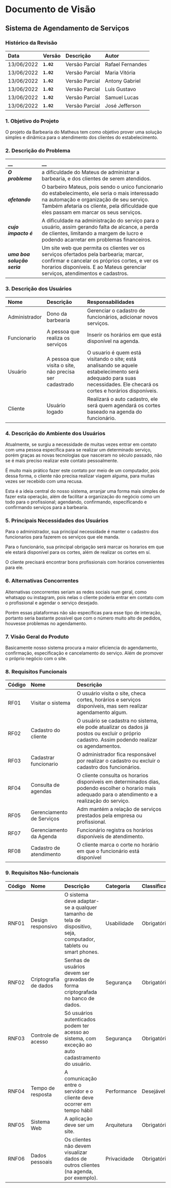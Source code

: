# Documento de Visão

## Sistema de Agendamento de Serviços

### Histórico da Revisão 

|  Data  | Versão | Descrição | Autor |
|:-------|:-------|:----------|:------|
| 13/06/2022 |  **`1.02`** | Versão Parcial  | Rafael Fernandes |
| 13/06/2022 |  **`1.02`** | Versão Parcial  | Maria Vitória |
| 13/06/2022 |  **`1.02`** | Versão Parcial  | Antony Gabriel |
| 13/06/2022 |  **`1.02`** | Versão Parcial  | Luís Gustavo |
| 13/06/2022 |  **`1.02`** | Versão Parcial  | Samuel Lucas |
| 13/06/2022 |  **`1.02`** | Versão Parcial  | José Jefferson |



### 1. Objetivo do Projeto 

O projeto da Barbearia do Matheus tem como objetivo prover uma solução simples e dinâmica para o atendimento dos clientes do estabelecimento.

### 2. Descrição do Problema 

|         __        | __   |
|:------------------|:-----|
| **_O problema_**    | a dificuldade do Mateus de administrar a barbearia, e dos clientes de serem atendidos. |
| **_afetando_**      | O barbeiro Mateus, pois sendo o unico funcionario do estabelecimento, ele seria o mais interessado na automação e organização de seu serviço. Também afetaria os cliente, pela dificuldade que eles passam em marcar os seus serviços. |
| **_cujo impacto é_**| A dificuldade na administração do serviço para o usuário, assim gerando falta de alcance, a perda de clientes, limitando a margem de lucro e podendo acarretar em problemas financeiros.  |
| **_uma boa solução seria_** |Um site web que permita os clientes ver os serviços ofertados pela barbearia; marcar, confirmar e cancelar os próprios cortes, e ver os horarios disponíveis. E ao Mateus gerenciar serviços, atendimentos e cadastros.|




### 3. Descrição dos Usuários

| Nome | Descrição | Responsabilidades |
|:---  |:--- |:--- |
| Administrador  | Dono da barbearia | Gerenciar o cadastro de funcionários, adicionar novos serviços.	  |
| Funcionario | A pessoa que realiza os serviços | Inserir os horários em que está disponível na agenda. |
| Usuário |  A pessoa que visita o site, não precisa ser cadastrado | O usuario é quem está visitando o site; está analisando se aquele estabelecimento será adequado para suas necessidades. Ele checará os cortes e horários disponíveis. |
| Cliente | Usuário logado | Realizará o auto cadastro, ele será quem agendará os cortes baseado na agenda do funcionário. |

### 4. Descrição do Ambiente dos Usuários

Atualmente, se surgiu a necessidade de muitas vezes entrar em contato com uma pessoa específica para se realizar um determinado serviço, porém graças as novas tecnologias que nasceram no século passado, não se é mais preciso realizar este contato pessoalmente. 

É muito mais prático fazer este contato por meio de um computador, pois dessa forma, o cliente não precisa realizar viagem alguma, para muitas vezes ser recebido com uma recusa.

Esta é a ideia central do nosso sistema, arranjar uma forma mais simples de fazer esta operação, além de facilitar a organização do negócio como um todo para o profissional; agendando, confirmando, especifícando e confirmando serviços para a barbearia.

### 5. Principais Necessidades dos Usuários

Para o administrador, sua principal necessidade é manter o cadastro dos funcionarios para fazerem os serviços que ele manda.

Para o funcionário, sua principal obrigação será marcar os horarios em que ele estará disponível para os cortes, além de realizar os cortes em sí.

O cliente precisará encontrar bons profissionais com horários convenientes para ele.

### 6.	Alternativas Concorrentes

Alternativas concorrentes seriam as redes sociais num geral, como whatsapp ou instagram, pois nelas o cliente poderia entrar em contato com o profissional e agendar o serviço desejado. 

Porém essas plataformas não são específicas para esse tipo de interação, portanto seria bastante possível que com o número muito alto de pedidos, houvesse problemas no agendamento.

### 7.	Visão Geral do Produto

Basicamente nosso sistema procura a maior eficiencia do agendamento, confirmação, especificação e cancelamento do serviço. Além de promover o próprio negócio com o site.

### 8. Requisitos Funcionais

| Código | Nome | Descrição |
|:---  |:--- |:--- |
| RF01 | Visitar o sistema | O usuário visita o site, checa cortes, horários e serviços disponíveis, mas sem realizar agendamento algum. |
| RF02 | Cadastro do cliente | O usuário se cadastra no sistema, ele pode atualizar os dados já postos ou excluir o próprio cadastro. Assim podendo realizar os agendamentos.   |
| RF03 | Cadastrar funcionario | O administrador fica responsável por realizar o cadastro ou excluir o cadastro dos funcionários. |
| RF04 | Consulta de agendas |  O cliente consulta os horarios disponiveis em determinados dias, podendo escolher o horario mais adequado para o atendimento e a realização do serviço. |
| RF05 | Gerenciamento de Serviços | Adm mantém a relação de serviços prestados pela empresa ou profissional. |
| RF07 | Gerenciamento da Agenda | Funcionário registra os horários disponíveis de atendimento. |
| RF08 | Cadastro de atendimento | O cliente marca o corte no horário em que o funcionário está disponível |

### 9. Requisitos Não-funcionais

 |Código | Nome | Descrição | Categoria | Classificação|
|:---  |:--- |:--- |:--- |:--- |
| RNF01 | Design responsivo | O sistema deve adaptar-se a qualquer tamanho de tela de dispositivo, seja, computador, tablets ou smart phones. | Usabilidade| Obrigatório |
| RNF02 | Criptografia de dados| Senhas de usuários devem ser gravadas de forma criptografada no banco de dados. | Segurança | Obrigatório |
| RNF03 | Controle de acesso | Só usuários autenticados podem ter acesso ao sistema, com exceção ao auto cadastramento do usuário. | Segurança | Obrigatório |
| RNF04 | Tempo de resposta |A comunicação entre o servidor e o cliente deve ocorrer em tempo hábil | Performance | Desejável |
| RNF05 | Sistema Web | A aplicação deve ser um site. | Arquitetura | Obrigatório |
| RNF06 | Dados pessoais | Os clientes não devem visualizar dados de outros clientes (na agenda, por exemplo). | Privacidade | Obrigatório |
